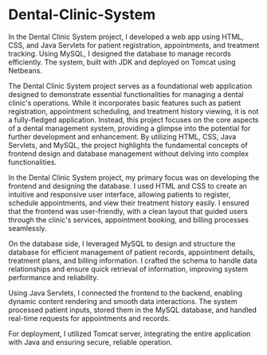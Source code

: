 # Dental-Clinic-System
In the Dental Clinic System project, I developed a web app using HTML, CSS, and Java Servlets for patient registration, appointments, and treatment tracking. Using MySQL, I designed the database to manage records efficiently. The system, built with JDK and deployed on Tomcat using Netbeans.

The Dental Clinic System project serves as a foundational web application designed to demonstrate essential functionalities for managing a dental clinic's operations. While it incorporates basic features such as patient registration, appointment scheduling, and treatment history viewing, it is not a fully-fledged application. Instead, this project focuses on the core aspects of a dental management system, providing a glimpse into the potential for further development and enhancement. By utilizing HTML, CSS, Java Servlets, and MySQL, the project highlights the fundamental concepts of frontend design and database management without delving into complex functionalities.

In the Dental Clinic System project, my primary focus was on developing the frontend and designing the database. I used HTML and CSS to create an intuitive and responsive user interface, allowing patients to register, schedule appointments, and view their treatment history easily. I ensured that the frontend was user-friendly, with a clean layout that guided users through the clinic's services, appointment booking, and billing processes seamlessly.

On the database side, I leveraged MySQL to design and structure the database for efficient management of patient records, appointment details, treatment plans, and billing information. I crafted the schema to handle data relationships and ensure quick retrieval of information, improving system performance and reliability.

Using Java Servlets, I connected the frontend to the backend, enabling dynamic content rendering and smooth data interactions. The system processed patient inputs, stored them in the MySQL database, and handled real-time requests for appointments and records.

For deployment, I utilized Tomcat server, integrating the entire application with Java and ensuring secure, reliable operation. 
